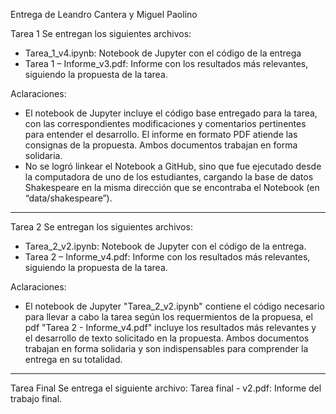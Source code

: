 Entrega de Leandro Cantera y Miguel Paolino

Tarea 1
Se entregan los siguientes archivos:
- Tarea_1_v4.ipynb: Notebook de Jupyter con el código de la entrega
- Tarea 1 – Informe_v3.pdf: Informe con los resultados más relevantes, siguiendo la propuesta de la tarea.

Aclaraciones:
- El notebook de Jupyter incluye el código base entregado para la tarea, con las correspondientes modificaciones y comentarios pertinentes para entender el desarrollo. El informe en formato PDF atiende las consignas de la propuesta. Ambos documentos trabajan en forma solidaria.
- No se logró linkear el Notebook a GitHub, sino que fue ejecutado desde la computadora de uno de los estudiantes, cargando la base de datos Shakespeare en la misma dirección que se encontraba el Notebook (en “data/shakespeare”).

-----------------------------------------

Tarea 2
Se entregan los siguientes archivos:
- Tarea_2_v2.ipynb: Notebook de Jupyter con el código de la entrega.
- Tarea 2 – Informe_v4.pdf: Informe con los resultados más relevantes, siguiendo la propuesta de la tarea.

Aclaraciones:
- El notebook de Jupyter "Tarea_2_v2.ipynb" contiene el código necesario para llevar a cabo la tarea según los requermientos de la propuesa, el pdf "Tarea 2 - Informe_v4.pdf" incluye los resultados más relevantes y el desarrollo de texto solicitado en la propuesta. Ambos documentos trabajan en forma solidaria y son indispensables para comprender la entrega en su totalidad.

-----------------------------------------

Tarea Final
Se entrega el siguiente archivo:
Tarea final - v2.pdf: Informe del trabajo final.
